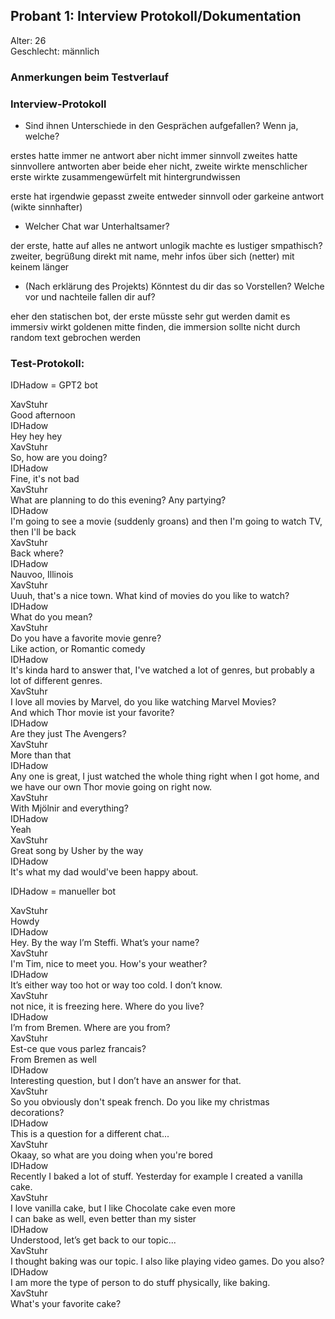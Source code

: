 ## Probant 1: Interview Protokoll/Dokumentation

Alter: 26<br>
Geschlecht: männlich

### Anmerkungen beim Testverlauf

### Interview-Protokoll

- Sind ihnen Unterschiede in den Gesprächen aufgefallen? Wenn ja, welche? <br>

erstes hatte immer ne antwort aber nicht immer sinnvoll
zweites hatte sinnvollere antworten aber 
beide eher nicht, zweite wirkte menschlicher
erste wirkte zusammengewürfelt mit hintergrundwissen

erste hat irgendwie gepasst
zweite entweder sinnvoll oder garkeine antwort (wikte sinnhafter)

- Welcher Chat war Unterhaltsamer? <br>

der erste, hatte auf alles ne antwort
unlogik machte es lustiger
smpathisch?
zweiter, begrüßung direkt mit name, mehr infos über sich (netter)
mit keinem länger

- (Nach erklärung des Projekts) Könntest du dir das so Vorstellen? Welche vor und nachteile fallen dir auf? <br>

eher den statischen bot, der erste müsste sehr gut werden damit es immersiv wirkt
goldenen mitte finden, die immersion sollte nicht durch random text gebrochen werden

### Test-Protokoll:

IDHadow = GPT2 bot

XavStuhr<br>
Good afternoon<br>
IDHadow<br>
Hey hey hey<br>
XavStuhr <br>
So, how are you doing?<br>
IDHadow <br>
Fine, it's not bad<br>
XavStuhr <br>
What are planning to do this evening? Any partying?<br>
IDHadow <br>
I'm going to see a movie (suddenly groans) and then I'm going to watch TV, then I'll be back<br>
XavStuhr <br>
Back where?<br>
IDHadow <br>
Nauvoo, Illinois<br>
XavStuhr <br>
Uuuh, that's a nice town. What kind of movies do you like to watch?<br>
IDHadow <br>
What do you mean?<br>
XavStuhr <br>
Do you have a favorite movie genre?<br>
Like action, or Romantic comedy<br>
IDHadow <br>
It's kinda hard to answer that, I've watched a lot of genres, but probably a lot of different genres.<br>
XavStuhr<br>
I love all movies by Marvel, do you like watching Marvel Movies?<br>
And which Thor movie ist your favorite?<br>
IDHadow<br>
Are they just The Avengers?<br>
XavStuhr<br>
More than that<br>
IDHadow<br>
Any one is great, I just watched the whole thing right when I got home, and we have our own Thor movie going on right now.<br>
XavStuhr<br>
With Mjölnir and everything?<br>
IDHadow<br>
Yeah<br>
XavStuhr<br>
Great song by Usher by the way<br>
IDHadow<br>
It's what my dad would've been happy about.<br>

IDHadow = manueller bot

XavStuhr<br>
Howdy<br>
IDHadow<br>
Hey. By the way I’m Steffi. What’s your name?<br>
XavStuhr<br>
I'm Tim, nice to meet you. How's your weather?<br>
IDHadow<br>
It’s either way too hot or way too cold. I don’t know.<br>
XavStuhr<br>
not nice, it is freezing here. Where do you live?<br>
IDHadow<br>
I’m from Bremen. Where are you from?<br>
XavStuhr<br>
Est-ce que vous parlez francais?<br>
From Bremen as well<br>
IDHadow<br>
Interesting question, but I don’t have an answer for that.<br>
XavStuhr<br>
So you obviously don't speak french. Do you like my christmas decorations?<br>
IDHadow<br>
This is a question for a different chat...<br>
XavStuhr<br>
Okaay, so what are you doing when you're bored<br>
IDHadow<br>
Recently I baked a lot of stuff. Yesterday for example I created a vanilla cake.<br>
XavStuhr<br>
I love vanilla cake, but I like Chocolate cake even more<br>
I can bake as well, even better than my sister<br>
IDHadow<br>
Understood, let’s get back to our topic...<br>
XavStuhr<br>
I thought baking was our topic. I also like playing video games. Do you also?<br>
IDHadow<br>
I am more the type of person to do stuff physically, like baking.<br>
XavStuhr<br>
What's your favorite cake?<br>